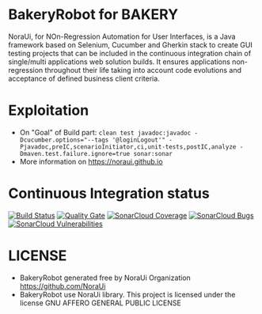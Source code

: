 # BakeryRobot for BAKERY

NoraUi, for NOn-Regression Automation for User Interfaces, is a Java framework based on Selenium, Cucumber and Gherkin stack to create GUI testing projects that can be included in the continuous integration chain of single/multi applications web solution builds.
It ensures applications non-regression throughout their life taking into account code evolutions and acceptance of defined business client criteria.

# Exploitation

* On "Goal" of Build part:  ```clean test javadoc:javadoc -Dcucumber.options="--tags '@loginLogout'" -Pjavadoc,preIC,scenarioInitiator,ci,unit-tests,postIC,analyze -Dmaven.test.failure.ignore=true sonar:sonar```
* More information on https://noraui.github.io

# Continuous Integration status
[![Build Status](https://travis-ci.org/NoraUi/bakery-robot.svg?branch=master)](https://travis-ci.org/NoraUi/bakery-robot)
[![Quality Gate](https://sonarcloud.io/api/project_badges/measure?project=com.github.bakery%3Arobot&metric=alert_status)](https://sonarcloud.io/dashboard/index/com.github.bakery:robot)
[![SonarCloud Coverage](https://sonarcloud.io/api/project_badges/measure?project=com.github.bakery%3Arobot&metric=coverage)](https://sonarcloud.io/component_measures/metric/coverage/list?id=com.github.bakery:robot)
[![SonarCloud Bugs](https://sonarcloud.io/api/project_badges/measure?project=com.github.bakery%3Arobot&metric=bugs)](https://sonarcloud.io/component_measures/metric/reliability_rating/list?id=com.github.bakery%3Arobot)
[![SonarCloud Vulnerabilities](https://sonarcloud.io/api/project_badges/measure?project=com.github.bakery%3Arobot&metric=vulnerabilities)](https://sonarcloud.io/component_measures/metric/security_rating/list?id=com.github.bakery%3Arobot)

# LICENSE

* BakeryRobot generated free by NoraUi Organization https://github.com/NoraUi
* BakeryRobot use NoraUi library. This project is licensed under the license GNU AFFERO GENERAL PUBLIC LICENSE
